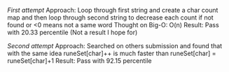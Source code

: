 *First attempt*
Approach:
Loop through first string and create a char count map and then loop through second string to decrease each count if not found or <0 means not a same word 
Thought on Big-O: O(n)
Result:
Pass with 20.33 percentile (Not a result I hope for)

*Second attempt*
Approach:
Searched on others submission and found that with the same idea
runeSet[char]++ is much faster than runeSet[char] = runeSet[char]+1
Result:
Pass with 92.15 percentile
